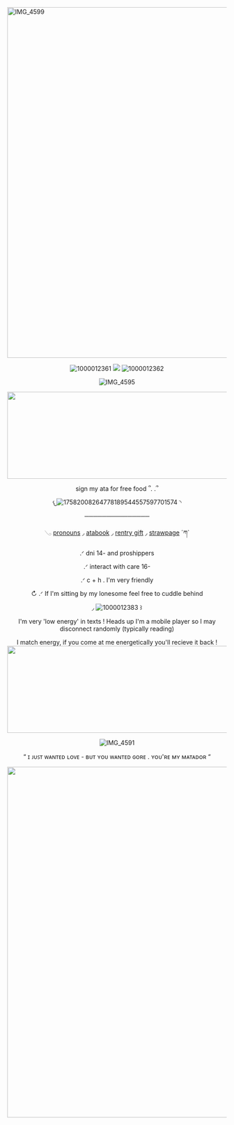 <img width="2048" height="806" alt="IMG_4599" src="https://github.com/user-attachments/assets/05a2e1e5-9d6d-42f2-9204-c230ce0f0f26" />

<div align="center">

![1000012361](https://github.com/user-attachments/assets/6fcd3af0-d2fe-4e38-bf91-b1052130ad8b) ![](https://komarev.com/ghpvc/?username=eggisyum&color=blue&style=plastic&label=genjutsu'd) ![1000012362](https://github.com/user-attachments/assets/767fa1d1-bbde-4180-8ebc-3bebd4129f55)

![IMG_4595](https://github.com/user-attachments/assets/556da98c-5355-4822-984f-ed5cadb12952)

<img width="2000" height="200" alt="IMG_4600" src="https://github.com/user-attachments/assets/bb625729-a3fa-4dde-b07e-a361353b8026" />

<p align="center"> sign my ata for free food ՞. .՞
 
 
𐔌![17582008264778189544557597701574](https://github.com/user-attachments/assets/7befe19f-d138-49bc-b0ff-9579752d7822) ◝

───────────────
 
   𓂅 [pronouns](https://en.pronouns.page/@eggisyum)  ◞ [atabook](https://egg.atabook.org/)  ◞ [rentry gift](https://rentry.co/kakashiism) ◞  [strawpage](https://eggisyum.straw.page)  ´ཀ` 


<p align="center"> .ᐟ dni 14- and proshippers 
 <p align="center"> .ᐟ interact with care 16- 
  
.ᐟ c + h . I'm very friendly 

↻ .ᐟ If I'm sitting by my lonesome feel free to cuddle behind 

 ◞  ![1000012383](https://github.com/user-attachments/assets/7b55b7b9-562a-4c77-9adf-785bf4574f43) ꒱
  
 I'm very 'low energy' in texts ! Heads up I'm a mobile player so I may disconnect randomly (typically reading) 
 
I match energy, if you come at me energetically you'll recieve it back !
<img width="2000" height="200" alt="IMG_4601" src="https://github.com/user-attachments/assets/c00a8fee-56cd-4013-b913-86d906ddddb0" />



![IMG_4591](https://github.com/user-attachments/assets/119c6355-82cd-4e4d-99fa-e169468f224f)

“ ɪ ᴊᴜꜱᴛ ᴡᴀɴᴛᴇᴅ ʟᴏᴠᴇ - ʙᴜᴛ ʏᴏᴜ ᴡᴀɴᴛᴇᴅ ɢᴏʀᴇ . ʏᴏᴜ'ʀᴇ ᴍʏ ᴍᴀᴛᴀᴅᴏʀ “

<img width="2048" height="806" alt="IMG_4598" src="https://github.com/user-attachments/assets/9b01c6c5-1378-4cdc-8327-a4c951ff66c8" />


